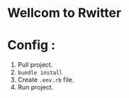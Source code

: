 # Wellcom to Rwitter

# Config :  

1. Pull project.
2. ```bundle install```
3. Create ```.env.rb``` file.
4. Run project.
